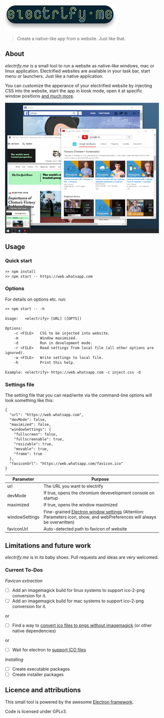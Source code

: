![Electrify-Logo](electrify-me/electrify-logo.png)
> Create a native-like app from a website. Just like that.

## About 

*electrify.me* is a small tool to run a website as native-like windows, mac or linux application. Electrified websites are available in your task bar, start menu or launchers. Just like a native application. 

You can customize the apperance of your electrified website by injecting CSS into the website, start the app in kiosk mode, open it at specific window positions [and much more](http://electron.atom.io/docs/api/browser-window/#new-browserwindowoptions). 

![Screenshot](dev/screenshot.png)

## Usage

### Quick start

```
>> npm install
>> npm start -- https://web.whatsapp.com
```

### Options 

For details on options etc. run:

```
>> npm start -- -h

Usage:   <electrify> [URL] ([OPTS])

Options:
    -c <FILE>   CSS to be injected into website.
    -m          Window maximized.
    -d          Run in development mode.
    -r <FILE>   Read settings from local file (all other options are ignored).
    -w <FILE>   Write settings to local file.
    -h          Print this help.

Example: <electrify> https://web.whatsapp.com -c inject.css -d
```

### Settings file 

The setting file that you can read/write via the command-line options will look something like this:

```
{
  "url": "https://web.whatsapp.com",
  "devMode": false,
  "maximized": false,
  "windowSettings": {
    "fullscreen": false,
    "fullscreenable": true,
    "resizable": true,
    "movable": true,
    "frame": true
  },
  "faviconUrl": "https://web.whatsapp.com/favicon.ico"
}
```

| Parameter | Purpose |
|-------------|------------|
| url | The URL you want to electrify |
| devMode | If  true, opens the chromium devevelopment console on startup |
| maximized | If true, opens the window maximized | 
| windowSettings | Fine-grained [Electron window settings](http://electron.atom.io/docs/api/browser-window/#new-browserwindowoptions) (Attention: Parameters icon, show, and webPreferences will always be overwritten) |
| faviconUrl | Auto-detected path to favicon of website |

## Limitations and future work

*electrify.me* is in its baby shoes. Pull requests and ideas are very welcomed.

### Current To-Dos

*Favicon extraction*

- [ ] Add an imagemagick build for linux systems to support ico-2-png conversion for it.
- [ ] Add an imagemagick build for mac systems to support ico-2-png conversion for it.

or

- [ ] Find a way to [convert ico files to pngs without imagemagick](http://stackoverflow.com/questions/37391106/convert-ico-icon-file-to-png-image-file-using-plain-javascript) (or other native dependencies)

or

- [ ] Wait for electron to [support ICO files](https://github.com/electron/electron/issues/2277)

*Installing*

- [ ] Create executable packages
- [ ] Create installer packages 

## Licence and attributions

This small tool is powered by the awesome [Electron framework](http://electron.atom.io/).

Code is licensed under GPLv3.
